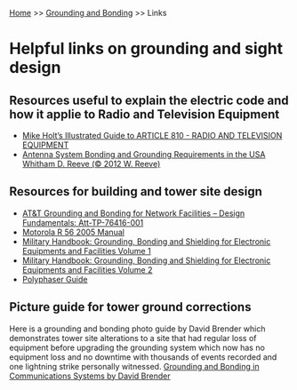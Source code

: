 <!-- TITLE: Grounding Links -->
<!-- SUBTITLE: A list of helpful resources -->

[Home](/) >> [Grounding and Bonding](/groundingandbonding) >> Links
# Helpful links on grounding and sight design
## Resources useful to explain the electric code and how it applie to Radio and Television Equipment

* [Mike Holt’s Illustrated Guide to ARTICLE 810 - RADIO AND TELEVISION EQUIPMENT](/uploads/groundingandbonding/radio-and-television-2014-nec-1.pdf "Radio And Television 2014 Nec 1")
* [Antenna System Bonding and Grounding Requirements in the USA Whitham D. Reeve (© 2012 W. Reeve)](/uploads/groundingandbonding/antennasystemgroundingrequirements-reeve.pdf "Antennasystemgroundingrequirements Reeve")

## Resources for building and tower site design
* [AT&T Grounding and Bonding for Network Facilities – Design Fundamentals: Att-TP-76416-001](/uploads/groundingandbonding/att-tp-76416-001.pdf "Att Tp 76416 001")
* [Motorola R 56 2005 Manual](/uploads/groundingandbonding/motorola-r-56-2005-manual.pdf "Motorola R 56 2005 Manual")
* [Military Handbook: Grounding, Bonding and Shielding for Electronic Equipments and Facilities Volume 1](/uploads/groundingandbonding/hdbk-419-a-vol-1.pdf "Hdbk 419 A Vol 1")
* [Military Handbook: Grounding, Bonding and Shielding for Electronic Equipments and Facilities Volume 2](/uploads/groundingandbonding/hdbk-419-a-vol-2.pdf "Hdbk 419 A Vol 2")
* [Polyphaser Guide](/uploads/groundingandbonding/polyphaser-guide.pdf "Polyphaser Guide")

## Picture guide for tower ground corrections
Here is a grounding and bonding photo guide by David Brender which demonstrates tower site alterations to a site that had regular loss of equipment before upgrading the grounding system which now has no equipment loss and no downtime with thousands of events recorded and one lightning strike personally witnessed.
[Grounding and Bonding in Communications Systems by David Brender](/uploads/groundingandbonding/grounding-enneswrkshopmiramar-3-5-13.pdf "Grounding Enneswrkshopmiramar 3 5 13")
